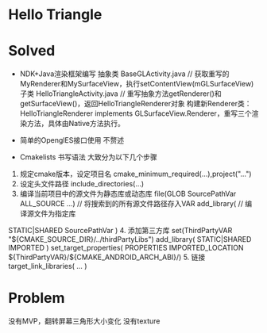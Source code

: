 # Hello Triangle

# Solved

- NDK+Java渲染框架编写
抽象类 BaseGLActivity.java // 获取重写的MyRenderer和MySurfaceView，执行setContentView(mGLSurfaceView)
子类 HelloTriangleActivity.java // 重写抽象方法getRenderer()和getSurfaceView()，返回HelloTriangleRenderer对象
构建新Renderer类：HelloTriangleRenderer implements GLSurfaceView.Renderer，重写三个渲染方法，具体由Native方法执行。

- 简单的OpenglES接口使用
不赘述

- Cmakelists 书写语法
大致分为以下几个步骤
1. 规定cmake版本，设定项目名
cmake_minimum_required(...),project("...")
2. 设定头文件路径
include_directories(...)
3. 编译当前项目中的源文件为静态库或动态库
file(GLOB SourcePathVar ALL_SOURCE ...) // 将搜索到的所有源文件路径存入VAR
add_library( // 编译源文件为指定库
<LibName>
STATIC|SHARED
SourcePathVar
)
4. 添加第三方库
set(ThirdPartyVAR "${CMAKE_SOURCE_DIR}/../thirdPartyLibs")
add_library(<ThirdPartyName>
STATIC|SHARED
IMPORTED
)
set_target_properties(<ThirdPartyName>
        PROPERTIES
        IMPORTED_LOCATION
        ${ThirdPartyVAR}/${CMAKE_ANDROID_ARCH_ABI}/<lib-file>)
5. 链接
target_link_libraries(
<LibName>
<ThirdPartyName>
...
)
 
# Problem
没有MVP，翻转屏幕三角形大小变化
没有texture


